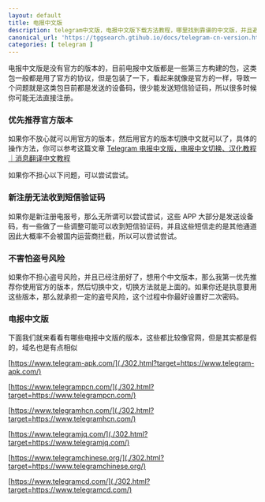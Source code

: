 ```yaml
---
layout: default
title: 电报中文版
description: telegram中文版，电报中文版下载方法教程，哪里找到靠谱的中文版，并且避免被盗号问题。
canonical_url: 'https://tggsearch.gtihub.io/docs/telegram-cn-version.html'
categories: [ telegram ]
---
```

电报中文版是没有官方的版本的，目前电报中文版都是一些第三方构建的包，这类包一般都是用了官方的协议，但是包装了一下，看起来就像是官方的一样，导致一个问题就是这类包目前都是发送的设备码，很少能发送短信验证码，所以很多时候你可能无法直接注册。

### 优先推荐官方版本
如果你不放心就可以用官方的版本，然后用官方的版本切换中文就可以了，具体的操作方法，你可以参考这篇文章 [Telegram 电报中文版，电报中文切换、汉化教程｜消息翻译中文教程](./telegram-cn.html)

如果你不担心以下问题，可以尝试尝试。

### 新注册无法收到短信验证码
如果你是新注册电报号，那么无所谓可以尝试尝试，这些 APP 大部分是发送设备码，有一些做了一些调整可能可以收到短信验证码，并且这些短信走的是其他通道因此大概率不会被国内运营商拦截，所以可以尝试尝试。

### 不害怕盗号风险
如果你不担心盗号风险，并且已经注册好了，想用个中文版本，那么我第一优先推荐你使用官方的版本，然后切换中文，切换方法就是上面的。如果你还是执意要用这些版本，那么就承担一定的盗号风险，这个过程中你最好设置好二次密码。

### 电报中文版
下面我们就来看看有哪些电报中文版的版本，这些都比较像官网，但是其实都是假的，域名也是有点相似

[https://www.telegram-apk.com/](./302.html?target=https://www.telegram-apk.com/)

[https://www.telegrampcn.com/](./302.html?target=https://www.telegrampcn.com/)

[https://www.telegramhcn.com/](./302.html?target=https://www.telegramhcn.com/)

[https://www.telegramjq.com/](./302.html?target=https://www.telegramjq.com/)

[https://www.telegramchinese.org/](./302.html?target=https://www.telegramchinese.org/)

[https://www.telegramcd.com/](./302.html?target=https://www.telegramcd.com/)
